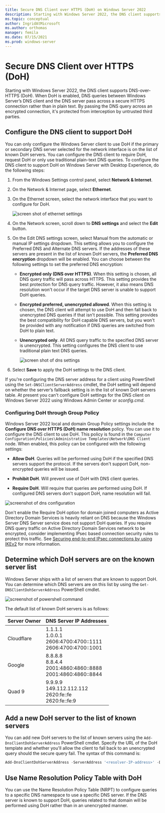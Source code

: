 ```yaml
---
title: Secure DNS Client over HTTPS (DoH) on Windows Server 2022
description: Starting with Windows Server 2022, the DNS client supports DNS-over-HTTPS (DoH). When DoH is enabled, DNS queries between Windows Server’s DNS client and the DNS server pass across a secure HTTPS connection rather than in plain text. By passing the DNS query across an encrypted connection, it's protected from interception by untrusted third parties.
ms.topic: conceptual
author: IngridAtMicrosoft
ms.author: orthomas
manager: femila
ms.date: 07/15/2021
ms.prod: windows-server
---
```


# Secure DNS Client over HTTPS (DoH)

Starting with Windows Server 2022, the DNS client supports DNS-over-HTTPS (DoH). When DoH is
enabled, DNS queries between Windows Server’s DNS client and the DNS server pass across a secure HTTPS connection rather than in plain text. By passing the DNS query across an encrypted connection, it's
protected from interception by untrusted third parties.

## Configure the DNS client to support DoH

You can only configure the Windows Server client to use DoH if the primary
or secondary DNS server selected for the network interface is on the list of
known DoH servers. You can configure the DNS client to require DoH, request DoH
or only use traditional plain-text DNS queries. To configure the DNS client to
support DoH on Windows Server with Desktop Experience, do the
following steps:

1. From the Windows Settings control panel, select **Network & Internet**.

1. On the Network & Internet page, select **Ethernet**.

1. On the Ethernet screen, select the network interface that you want to
    configure for DoH.

    ![screen shot of ethernet settings](../media/doh-client-support/ethernet.png)

1. On the Network screen, scroll down to **DNS settings** and select the
    **Edit** button.

1. On the Edit DNS settings screen, select Manual from the automatic or manual
    IP settings dropdown. This setting allows you to configure the Preferred DNS
    and Alternate DNS servers. If the addresses of these servers are present in
    the list of known DoH servers, the **Preferred DNS encryption** dropdown
    will be enabled. You can choose between the following settings to set the
    preferred DNS encryption:

    - **Encrypted only (DNS over HTTPS)**. When this setting is chosen, all
        DNS query traffic will pass across HTTPS. This setting provides the best
        protection for DNS query traffic. However, it also means DNS resolution won't
        occur if the target DNS server is unable to support DoH queries.

    - **Encrypted preferred, unencrypted allowed**. When this setting is
        chosen, the DNS client will attempt to use DoH and then fall back to
        unencrypted DNS queries if that isn't possible. This setting provides
        the best compatibility for DoH capable DNS servers, but you won't be
        provided with any notification if DNS queries are switched from DoH to
        plain text.

    - **Unencrypted only**. All DNS query traffic to the specified DNS server
        is unencrypted. This setting configures the DNS client to use
        traditional plain text DNS queries.

        ![screen shot of dns settings](../media/doh-client-support/dns-settings.png)

1. Select **Save** to apply the DoH settings to the DNS client.

If you're configuring the DNS server address for a client using PowerShell
using the `Set-DNSClientServerAddress` cmdlet, the DoH setting will depend on
whether the server’s fallback setting is in the list of known DoH servers table. At present you can't
configure DoH settings for the DNS client on Windows Server 2022 using Windows
Admin Center or *sconfig.cmd*.

### Configuring DoH through Group Policy

Windows Server 2022 local and domain Group Policy settings include the **Configure DNS over HTTPS
(DoH) name resolution** policy. You can use it to configure the DNS client to use DoH. This policy is found in the `Computer
Configuration\Policies\Administrative Templates\Network\DNS Client` node. When
enabled, this policy can be configured with the following settings:

- **Allow DoH**. Queries will be performed using DoH if the specified DNS
    servers support the protocol. If the servers don't support DoH,
    non-encrypted queries will be issued.

- **Prohibit DoH**. Will prevent use of DoH with DNS client queries.

- **Require DoH**. Will require that queries are performed using DoH. If
    configured DNS servers don't support DoH, name resolution will fail.

![screenshot of dns configuration](../media/doh-client-support/dns-configuration.png)

Don't enable the Require DoH option for domain joined computers as
Active Directory Domain Services is heavily reliant on DNS because the Windows
Server DNS Server service does not support DoH queries. If you require DNS
query traffic on Active Directory Domain Services network to be encrypted,
consider implementing IPsec based connection security rules to protect this
traffic. See [Securing end-to-end IPsec connections by using IKEv2](/windows/security/threat-protection/windows-firewall/securing-end-to-end-ipsec-connections-by-using-ikev2) for more information.

## Determine which DoH servers are on the known server list

Windows Server ships with a list of servers that are known to support DoH.
You can determine which DNS servers are on this list by using the
`Get-DNSClientDohServerAddress` PowerShell cmdlet.

![screenshot of powershell command](../media/doh-client-support/powershell.png)

The default list of known DoH servers is as follows:

| Server Owner | DNS Server IP Addresses |
|---|---|
| Cloudflare | 1.1.1.1<br/>1.0.0.1<br/>2606:4700:4700::1111<br/>2606:4700:4700::1001 |
| Google | 8.8.8.8<br/>8.8.4.4<br/>2001:4860:4860::8888<br/>2001:4860:4860::8844 |
| Quad 9 | 9.9.9.9<br/>149.112.112.112<br/>2620:fe::fe<br/>2620:fe::fe:9 |

## Add a new DoH server to the list of known servers

You can add new DoH servers to the list of known servers using the
`Add-DnsClientDohServerAddress` PowerShell cmdlet. Specify the URL of the
DoH template and whether you'll allow the client to fall back to an
unencrypted query should the secure query fail. The syntax of this command is:

```PowerShell
Add-DnsClientDohServerAddress -ServerAddress '<resolver-IP-address>' -DohTemplate '<resolver-DoH-template>' -AllowFallbackToUdp $False -AutoUpgrade $True
```

## Use Name Resolution Policy Table with DoH

You can use the Name Resolution Policy Table (NRPT) to configure queries to a specific DNS namespace to use a
specific DNS server. If the DNS server is known to
support DoH, queries related to that domain will be performed using DoH rather
than in an unencrypted manner.
